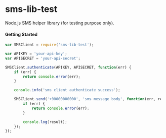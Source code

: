 # sms-lib-test

Node.js SMS helper library (for testing purpose only).

#### Getting Started

```js
var SMSClient = require('sms-lib-test');

var APIKEY = 'your-api-key';
var APISECRET = 'your-api-secret';

SMSClient.authenticate(APIKEY, APISECRET, function(err) {
	if (err) {
		return console.error(err);
	}

	console.info('sms client authenticate success');

	SMSClient.send('+00000000000', 'sms message body', function(err, result) {
		if (err) {
			return console.error(err);
		}

		console.log(result);
	});
});
```
